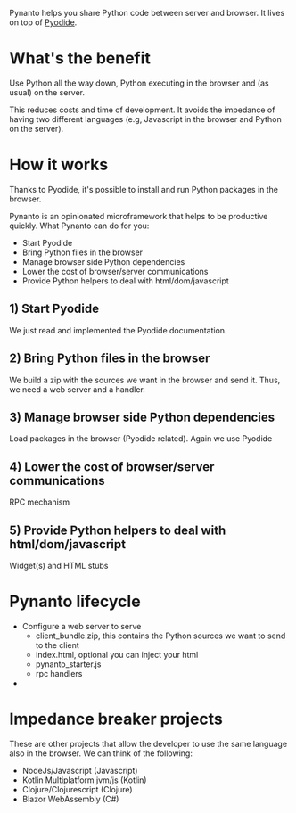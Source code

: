 Pynanto helps you share Python code between server and browser.
It lives on top of [Pyodide](https://github.com/pyodide/pyodide).


# What's the benefit
Use Python all the way down, Python executing in the browser and (as usual) on the server.

This reduces costs and time of development. 
It avoids the impedance of having two different languages (e.g, Javascript in the browser and Python on the server).

# How it works

Thanks to Pyodide, it's possible to install and run Python packages in the browser.

Pynanto is an opinionated microframework that helps to be productive quickly.
What Pynanto can do for you:
- Start Pyodide
- Bring Python files in the browser
- Manage browser side Python dependencies
- Lower the cost of browser/server communications
- Provide Python helpers to deal with html/dom/javascript

## 1) Start Pyodide
We just read and implemented the Pyodide documentation.

## 2) Bring Python files in the browser
We build a zip with the sources we want in the browser and send it.
Thus, we need a web server and a handler.
 
## 3) Manage browser side Python dependencies
Load packages in the browser (Pyodide related). 
Again we use Pyodide 

## 4) Lower the cost of browser/server communications
RPC mechanism

## 5) Provide Python helpers to deal with html/dom/javascript
Widget(s) and HTML stubs

# Pynanto lifecycle

- Configure a web server to serve 
  - client_bundle.zip, this contains the Python sources we want to send to the client
  - index.html, optional you can inject your html
  - pynanto_starter.js
  - rpc handlers
- 

# Impedance breaker projects
These are other projects that allow the developer to use the same language also in the browser. 
We can think of the following:
- NodeJs/Javascript (Javascript)
- Kotlin Multiplatform jvm/js (Kotlin)
- Clojure/Clojurescript (Clojure)
- Blazor WebAssembly (C#)

